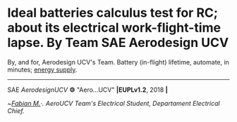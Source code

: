 # Ideal batteries calculus test for RC; about its electrical work-flight-time lapse. By Team SAE Aerodesign UCV

By, and for, Aerodesign UCV's Team. Battery (in-flight) lifetime, automate, in minutes; [energy supply](https://repl.it/@Bantman/Battery-calculus-work-lifetime-in-RC-creations).
_______________________________________________________________________________________________________




SAE _AerodesignUCV_ <b>&#127279;</b> "Aero…UCV"  <b>|EUPLv1.2</b>, 2018 <b>|</b>

 ~*[Fabian M.](https://github.com/fabianmendes/isa-calculator)·.*
_AeroUCV Team's Electrical Student,_
_Departament Electrical Chief._
